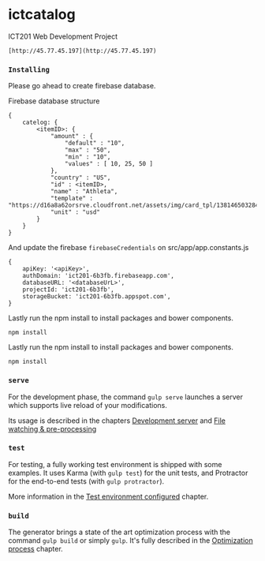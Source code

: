 # ictcatalog

ICT201 Web Development Project

```
[http://45.77.45.197](http://45.77.45.197)
```

### `Installing`

Please go ahead to create firebase database.

Firebase database structure 

```
{
    catelog: {
        <itemID>: {
            "amount" : {
                "default" : "10",
                "max" : "50",
                "min" : "10",
                "values" : [ 10, 25, 50 ]
            },
            "country" : "US",
            "id" : <itemID>,
            "name" : "Athleta",
            "template" : "https://d16a8a62orsrve.cloudfront.net/assets/img/card_tpl/138146503284jqelw.png",
            "unit" : "usd"
        }
    }
}
```

And update the firebase `firebaseCredentials` on src/app/app.constants.js

```
{
    apiKey: '<apiKey>',
    authDomain: 'ict201-6b3fb.firebaseapp.com',
    databaseURL: '<databaseUrL>',
    projectId: 'ict201-6b3fb',
    storageBucket: 'ict201-6b3fb.appspot.com',
}
```

Lastly run the npm install to install packages and bower components.

```
npm install
```

Lastly run the npm install to install packages and bower components.

```
npm install
```

### `serve`

For the development phase, the command `gulp serve` launches a server which supports live reload of your modifications.

Its usage is described in the chapters [Development server](#development-server) and [File watching & pre-processing](#file-watching--pre-processing)

### `test`

For testing, a fully working test environment is shipped with some examples. It uses Karma (with `gulp test`) for the unit tests, and Protractor for the end-to-end tests (with `gulp protractor`).

More information in the [Test environment configured](#test-environment-configured) chapter.

### `build`

The generator brings a state of the art optimization process with the command `gulp build` or simply `gulp`. It's fully described in the [Optimization process](#optimization-process) chapter.
